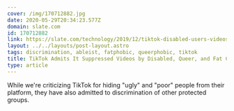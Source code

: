 ```yaml
---
cover: /img/170712882.jpg
date: 2020-05-29T20:34:23.577Z
domain: slate.com
id: 170712882
link: https://slate.com/technology/2019/12/tiktok-disabled-users-videos-suppressed.html?
layout: ../../layouts/post-layout.astro
tags: discrimination, ableist, fatphobic, queerphobic, tiktok
title: TikTok Admits It Suppressed Videos by Disabled, Queer, and Fat Creators
type: article
---
```


While we're criticizing TikTok for hiding "ugly" and "poor" people from their platform, they have also admitted to discrimination of other protected groups.
